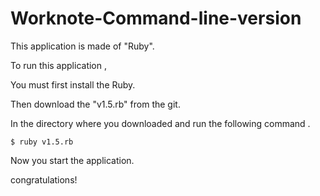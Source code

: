 # Worknote-Command-line-version

This application is made of "Ruby".

To run this application ,

You must first install the Ruby.

Then download the "v1.5.rb" from the git.

In the directory where you downloaded and run the following command .

    $ ruby v1.5.rb
    
Now you start the application. 

congratulations!
